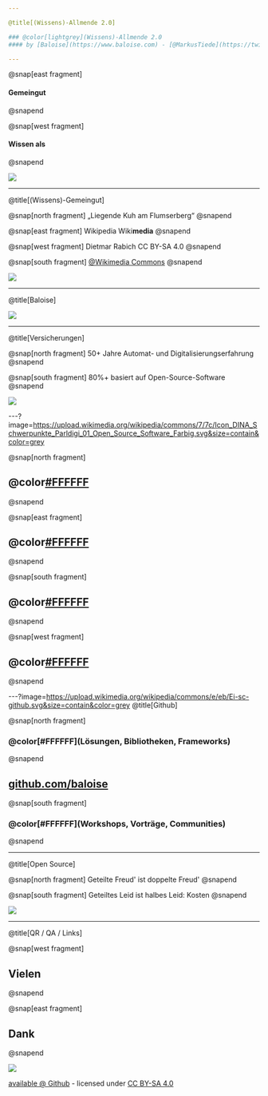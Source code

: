 ```yaml
---

@title[(Wissens)-Allmende 2.0]

### @color[lightgrey](Wissens)-Allmende 2.0
#### by [Baloise](https://www.baloise.com) - [@MarkusTiede](https://twitter.com/MarkusTiede)

---
```


@snap[east fragment]
#### Gemeingut
@snapend

@snap[west fragment]
#### Wissen als
@snapend

![](https://upload.wikimedia.org/wikipedia/commons/thumb/5/5d/Flumserberg_%28Schweiz%29%2C_Liegende_Kuh_--_2011_--_1526.jpg/458px-Flumserberg_%28Schweiz%29%2C_Liegende_Kuh_--_2011_--_1526.jpg)

---

@title[(Wissens)-Gemeingut]

@snap[north fragment]
„Liegende Kuh am Flumserberg“
@snapend

@snap[east fragment]
Wikipedia
Wiki**media**
@snapend

@snap[west fragment]
Dietmar Rabich 
CC BY-SA 4.0
@snapend

@snap[south fragment]
[@Wikimedia Commons](https://de.m.wikipedia.org/wiki/Datei:Flumserberg_(Schweiz),_Liegende_Kuh_--_2011_--_1526.jpg#Lizenz)
@snapend

![](https://upload.wikimedia.org/wikipedia/commons/thumb/5/5d/Flumserberg_%28Schweiz%29%2C_Liegende_Kuh_--_2011_--_1526.jpg/366px-Flumserberg_%28Schweiz%29%2C_Liegende_Kuh_--_2011_--_1526.jpg)

---

@title[Baloise]

[![](https://upload.wikimedia.org/wikipedia/commons/thumb/0/0c/Basel_-_Baloise_Hochhaus_-_Baufortschritt_Juni_2019.jpg/310px-Basel_-_Baloise_Hochhaus_-_Baufortschritt_Juni_2019.jpg)](https://commons.wikimedia.org/wiki/File:Basel_-_Baloise_Hochhaus_-_Baufortschritt_Juni_2019.jpg)

---

@title[Versicherungen]

@snap[north fragment]
50+ Jahre Automat- und Digitalisierungserfahrung
@snapend

@snap[south fragment]
80%+ basiert auf Open-Source-Software
@snapend

[![](https://upload.wikimedia.org/wikipedia/commons/thumb/2/21/IBM_1402_card_reader-punch_CHM.agr.jpg/500px-IBM_1402_card_reader-punch_CHM.agr.jpg)](https://commons.wikimedia.org/wiki/File:IBM_1402_card_reader-punch_CHM.agr.jpg)

---?image=https://upload.wikimedia.org/wikipedia/commons/7/7c/Icon_DINA_Schwerpunkte_Parldigi_01_Open_Source_Software_Farbig.svg&size=contain&color=grey

@snap[north fragment]
## @color[#FFFFFF](use)
@snapend

@snap[east fragment]
## @color[#FFFFFF](inspect)
@snapend

@snap[south fragment]
## @color[#FFFFFF](modify)
@snapend

@snap[west fragment]
## @color[#FFFFFF](distribute)
@snapend

---?image=https://upload.wikimedia.org/wikipedia/commons/e/eb/Ei-sc-github.svg&size=contain&color=grey
@title[Github]

@snap[north fragment]
### @color[#FFFFFF](Lösungen, Bibliotheken, Frameworks)
@snapend

## [github.com/baloise](https://github.com/baloise)

@snap[south fragment]
### @color[#FFFFFF](Workshops, Vorträge, Communities)
@snapend

---

@title[Open Source]

@snap[north fragment]
Geteilte Freud' ist doppelte Freud'
@snapend

@snap[south fragment]
Geteiltes Leid ist halbes Leid: Kosten
@snapend

[![](https://upload.wikimedia.org/wikipedia/commons/thumb/c/c7/121212_2_OpenSwissKnife.png/800px-121212_2_OpenSwissKnife.png)](https://commons.wikimedia.org/wiki/File:121212_2_OpenSwissKnife.png)

---

@title[QR / QA / Links]

@snap[west fragment]
## Vielen
@snapend

@snap[east fragment]
## Dank
@snapend

![](https://api.qrserver.com/v1/create-qr-code/?color=000000&bgcolor=FFFFFF&data=https%3A%2F%2Fbaloise.github.io%2Fopen-source%2Fdocs%2Fmd%2Factivities%2Fprojects.html&qzone=0&margin=0&size=300x300&ecc=L)

[available @ Github](https://github.com/baloise/open-source) - licensed under [CC BY-SA 4.0](https://creativecommons.org/licenses/by-sa/4.0/)

